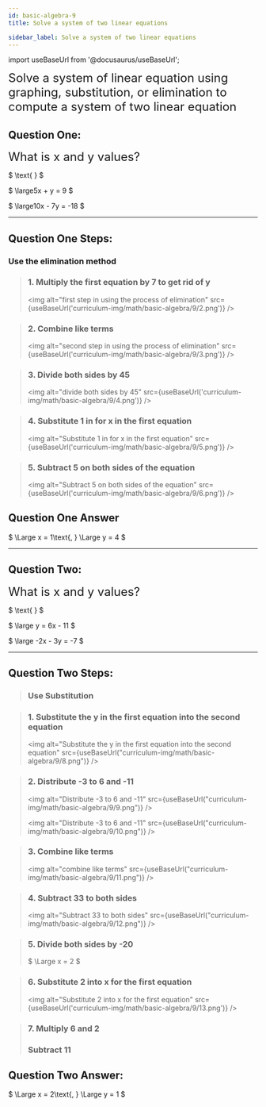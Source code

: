 ```yaml
---
id: basic-algebra-9
title: Solve a system of two linear equations

sidebar_label: Solve a system of two linear equations
---
```


import useBaseUrl from '@docusaurus/useBaseUrl';

<font size="5">Solve a system of linear equation using graphing, substitution, or elimination to compute a system of two linear equation</font>

## Question One:

<font size="5">What is x and y values?</font>

$
 \text{ }
$

$
 \large5x + y = 9
$

$
 \large10x - 7y = -18
$

---

## Question One Steps:

### Use the elimination method

> ### 1. Multiply the first equation by 7 to get rid of y
>
> <img alt="first step in using the process of elimination" src={useBaseUrl('curriculum-img/math/basic-algebra/9/2.png')} />

> ### 2. Combine like terms
>
> <img alt="second step in using the process of elimination" src={useBaseUrl('curriculum-img/math/basic-algebra/9/3.png')} />

> ### 3. Divide both sides by 45
>
> <img alt="divide both sides by 45" src={useBaseUrl('curriculum-img/math/basic-algebra/9/4.png')} />

> ### 4. Substitute 1 in for x in the first equation
>
> <img alt="Substitute 1 in for x in the first equation" src={useBaseUrl('curriculum-img/math/basic-algebra/9/5.png')} />

> ### 5. Subtract 5 on both sides of the equation
>
> <img alt="Subtract 5 on both sides of the equation" src={useBaseUrl('curriculum-img/math/basic-algebra/9/6.png')} />

## Question One Answer

$
 \Large x = 1\text{,  } \Large y = 4
$

---

## Question Two:

<font size="5">What is x and y values?</font>

$
 \text{ }
$

$
 \large y = 6x - 11
$

$
 \large -2x - 3y = -7
$

---

## Question Two Steps:

> ### Use Substitution

> ### 1. Substitute the y in the first equation into the second equation
>
> <img alt="Substitute the y in the first equation into the second equation" src={useBaseUrl("curriculum-img/math/basic-algebra/9/8.png")} />

> ### 2. Distribute -3 to 6 and -11
>
> <img alt="Distribute -3 to 6 and -11" src={useBaseUrl("curriculum-img/math/basic-algebra/9/9.png")} />
>
> <img alt="Distribute -3 to 6 and -11" src={useBaseUrl("curriculum-img/math/basic-algebra/9/10.png")} />

> ### 3. Combine like terms
>
> <img alt="combine like terms" src={useBaseUrl("curriculum-img/math/basic-algebra/9/11.png")} />

> ### 4. Subtract 33 to both sides
>
> <img alt="Subtract 33 to both sides" src={useBaseUrl("curriculum-img/math/basic-algebra/9/12.png")} />

> ### 5. Divide both sides by -20
>
> $
> \Large x = 2
>$

> ### 6. Substitute 2 into x for the first equation
>
> <img alt="Substitute 2 into x for the first equation" src={useBaseUrl('curriculum-img/math/basic-algebra/9/13.png')} />

> ### 7. Multiply 6 and 2
>
> ### Subtract 11

## Question Two Answer:

$
 \Large x = 2\text{,  } \Large y = 1
$
